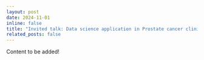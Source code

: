 ```yaml
---
layout: post
date: 2024-11-01
inline: false
title: "Invited talk: Data science application in Prostate cancer clinical research, University of Helsinki, Finland"
related_posts: false
---
```


Content to be added!
